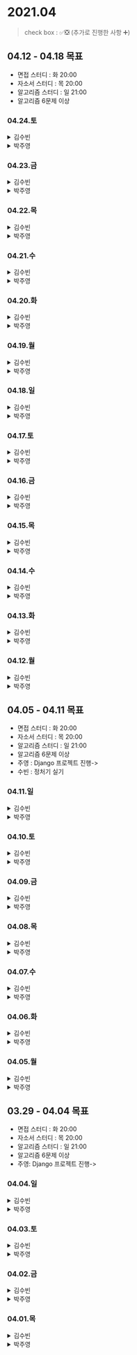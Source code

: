 # 2021.04

> check box : ✅❎ (추가로 진행한 사항 ➕)

## 04.12 - 04.18 목표
- 면접 스터디 :  화 20:00
- 자소서 스터디 : 목 20:00
- 알고리즘 스터디 : 일 21:00
- 알고리즘 6문제 이상

### 04.24.토

<details>
<summary>김수빈</summary>

|Check|To Do|
|:---:|---|
||알고리즘 풀기|
|✅|네이버 코테|

</details>

<details>
<summary>박주영</summary>
  
|Check|To Do|
|:---:|---|
||다우 자소서 제출|
||알고리즘 풀기|

</details>

### 04.23.금

<details>
<summary>김수빈</summary>

|Check|To Do|
|:---:|---|
|✅|자소서 쓰기|
|✅|알고리즘 풀기|

</details>

<details>
<summary>박주영</summary>
  
|Check|To Do|
|:---:|---|
||다우 자소서 제출|
||알고리즘 풀기|

</details>

### 04.22.목

<details>
<summary>김수빈</summary>

|Check|To Do|
|:---:|---|
|✅|자소서 쓰기|
|✅|알고리즘 풀기|

</details>

<details>
<summary>박주영</summary>
  
|Check|To Do|
|:---:|---|
|✅|다우, 콘텐츠 웨이보 자조서 쓰기|
|❎|알고리즘 풀기|

</details>

### 04.21.수

<details>
<summary>김수빈</summary>

|Check|To Do|
|:---:|---|
|❎|자소서 쓰기|
|✅|알고리즘 풀기 - 1문제|

</details>

<details>
<summary>박주영</summary>
  
|Check|To Do|
|:---:|---|
||다우, 콘텐츠 웨이보 자조서 쓰기|
||알고리즘 풀기|

</details>

### 04.20.화

<details>
<summary>김수빈</summary>

|Check|To Do|
|:---:|---|
|✅|PT면접 연습|
|✅|14:40 - 15:40 PT 면접|
|✅|알고리즘 1문제|

</details>

<details>
<summary>박주영</summary>
  
|Check|To Do|
|:---:|---|
|✅|면접 스터디 준비 - CJ 올|
|✅|알고리즘 문제 풀기|

</details>

### 04.19.월

<details>
<summary>김수빈</summary>

|Check|To Do|
|:---:|---|
|✅|알고리즘 1문제|
|✅|PT 면접 자료 만들기|
|✅|PT 면접 발표 대본 만들기|

</details>

<details>
<summary>박주영</summary>
  
|Check|To Do|
|:---:|---|
|❎|다우건설 자소서 작성하기|
|❎|알고리즘 문제 풀기|

</details>

### 04.18.일

<details>
<summary>김수빈</summary>

|Check|To Do|
|:---:|---|
|✅|자소서 작성|
|❎|알고리즘 2문제|
|✅|PT 면접 자료 만들기|

</details>

<details>
<summary>박주영</summary>
  
|Check|To Do|
|:---:|---|
|✅|신한은행 자소서 끝내기|
|✅|알고리즘 문제 풀기|

</details>


### 04.17.토

<details>
<summary>김수빈</summary>

|Check|To Do|
|:---:|---|
|✅|자소서 작성|
|❎|알고리즘 2문제 -> 1문제|
|❎|PT 면접 자료 만들기|
|➕|새마을금고중앙회 코테|

</details>

<details>
<summary>박주영</summary>
  
|Check|To Do|
|:---:|---|
|✅|신한은행 문항 3개 작성|
|✅|알고리즘 문제 풀기|

</details>

### 04.16.금

<details>
<summary>김수빈</summary>

|Check|To Do|
|:---:|---|
|✅|자소서 작성|
|✅|알고리즘 3문제|
|❎|PT 면접 자료 만들기|

</details>

<details>
<summary>박주영</summary>
  
|Check|To Do|
|:---:|---|
||신한은행 문항 3개 작성|
||알고리즘 문제 풀기|

</details>

### 04.15.목

<details>
<summary>김수빈</summary>

|Check|To Do|
|:---:|---|
|✅|자소서 작성|
|❎|알고리즘 3문제 -> 2문제 풀었음|
|✅|프로그래머스 월간코드챌린지 19:30 - 22:30|

</details>

<details>
<summary>박주영</summary>
  
|Check|To Do|
|:---:|---|
|✅|알고리즘 문제 풀기|
|❎|신한은행 문항 2개 작성|
|✅|프로그래머스 저녁 7:30분에 코딩테스트|

</details>

### 04.14.수

<details>
<summary>김수빈</summary>

|Check|To Do|
|:---:|---|
|✅|자소서 작성|
|❎|알고리즘 3문제 -> 2문제 풀었음|

</details>

<details>
<summary>박주영</summary>
  
|Check|To Do|
|:---:|---|
|✅|롯데 자소서 작성 완료|
|✅|알고리즘 문제 풀기 - 5문제|
|✅|신한 문항 1개라도 작성|

</details>

### 04.13.화

<details>
<summary>김수빈</summary>

|Check|To Do|
|:---:|---|
|✅|면접 스터디|

몸상태로 인해 간단히

</details>

<details>
<summary>박주영</summary>
  
|Check|To Do|
|:---:|---|
|✅|알고리즘 2문제|
|✅|롯데 자소서 작성|
|❎|머신러닝 공부 |

</details>

### 04.12.월

<details>
<summary>김수빈</summary>

|Check|To Do|
|:---:|---|
|✅|자소서|
|✅|알고리즘 1문제|
|❎|정처기 실기 1챕터|

몸상태로 인해 간단히

</details>

<details>
<summary>박주영</summary>
  
|Check|To Do|
|:---:|---|
|❎|알고리즘 1문제|
|✅|네이버 자소서 끝내기|
|❎|롯데 자소서 작성|
|❎|머신러닝 공부 다시 시작|

</details>

## 04.05 - 04.11 목표
- 면접 스터디 :  화 20:00
- 자소서 스터디 : 목 20:00
- 알고리즘 스터디 : 일 21:00
- 알고리즘 6문제 이상
- 주영 : Django 프로젝트 진행->
- 수빈 : 정처기 실기

### 04.11.일

<details>
<summary>김수빈</summary>

|Check|To Do|
|:---:|---|
|❎|자소서|
|❎|알고리즘 4문제|

아파서 휴식 ㅠㅠ

</details>

<details>
<summary>박주영</summary>
  
|Check|To Do|
|:---:|---|
|✅|알고리즘 스터디|
|❎|네이버 자소서 끝내기|

</details>

### 04.10.토

<details>
<summary>김수빈</summary>

아파서 휴식

</details>

<details>
<summary>박주영</summary>
  
|Check|To Do|
|:---:|---|
|✅|알고리즘 1문제|

</details>

### 04.09.금

<details>
<summary>김수빈</summary>

|Check|To Do|
|:---:|---|
|✅|자소서|
|❎|알고리즘 1문제|

</details>

<details>
<summary>박주영</summary>
  
|Check|To Do|
|:---:|---|
|✅|알고리즘 1문제|
|❎|네이버 자소서 끝내기|
|❎|머신러닝 공부 정리|

</details>

### 04.08.목

<details>
<summary>김수빈</summary>

|Check|To Do|
|:---:|---|
|✅|자소서|
|❎|정처기 실기|
|✅|알고리즘 1문제|

</details>

<details>
<summary>박주영</summary>
  
|Check|To Do|
|:---:|---|
|✅|알고리즘 1문제|
|✅|토스 |

</details>

### 04.07.수

<details>
<summary>김수빈</summary>

|Check|To Do|
|:---:|---|
|✅|JAVA 공부 - 기초부터 다시하기|
|❎|자소서 - 네이버|
|➕|intelliJ Java 환경 세팅|

</details>

<details>
<summary>박주영</summary>
  
|Check|To Do|
|:---:|---|
|❎|알고리즘 1문제|
|✅|Django - 게시판 CRUD 개발|

</details>

### 04.06.화

<details>
<summary>김수빈</summary>

|Check|To Do|
|:---:|---|
|❎|JAVA 공부|
|✅|면접 준비 - 나이스페이먼츠|
|❎|자소서 - LG에너지솔루션|
|✅|자소서 - 새마을금고중앙회|

</details>

<details>
<summary>박주영</summary>
  
|Check|To Do|
|:---:|---|
|✅|알고리즘 1문제|
|❎|Django - 게시판 CRUD 개발|
|✅|면접 - KT 준비|
|✅|LG 에너지 솔루션 3번째 문항|

</details>

### 04.05.월

<details>
<summary>김수빈</summary>

|Check|To Do|
|:---:|---|
|❎|JAVA 공부|
|❎|면접 준비 - NICE페이먼츠|
|✅|자소서 - 새마을금고중앙회|

</details>

<details>
<summary>박주영</summary>
  
|Check|To Do|
|:---:|---|
|✅|알고리즘 1문제|
|✅|Django - polls 프로젝트|
|❎|면접 - KT 준비|
|✅|LG 에너지 솔루션 1, 2문항 쓰기|

</details>

## 03.29 - 04.04 목표
- 면접 스터디 :  화 20:00
- 자소서 스터디 : 목 20:00
- 알고리즘 스터디 : 일 21:00
- 알고리즘 6문제 이상
- 주영: Django 프로젝트 진행->

### 04.04.일

<details>
<summary>김수빈</summary>

|Check|To Do|
|:---:|---|
|❎|알고리즘 1문제|
|✅|알고리즘 스터디|
|❎|면접 준비|

</details>

<details>
<summary>박주영</summary>
  
|Check|To Do|
|:---:|---|
|✅|알고리즘 1문제|
|❎|장고 공부|

</details>

### 04.03.토

<details>
<summary>김수빈</summary>

|Check|To Do|
|:---:|---|
|✅|13:00 카카오메이커스|
|✅|16:00 2021 Dev-Matching|
|❎|알고리즘 1문제|

</details>

<details>
<summary>박주영</summary>
  
|Check|To Do|
|:---:|---|
|||

</details>

### 04.02.금

<details>
<summary>김수빈</summary>

|Check|To Do|
|:---:|---|
|✅|CJ 올리브네트웍스 자소서 - 수정|
|✅|알고리즘 2문제|

</details>

<details>
<summary>박주영</summary>
  
|Check|To Do|
|:---:|---|
|✅|알고리즘 3문제|

</details>

### 04.01.목

<details>
<summary>김수빈</summary>

|Check|To Do|
|:---:|---|
|✅|CJ 올리브네트웍스 자소서|
|✅|알고리즘 3문제|

</details>

<details>
<summary>박주영</summary>
  
|Check|To Do|
|:---:|---|
|✅|CJ 올리브네트웍스 자소서|
|✅|면접 질문 리스트 뽑기|
|❎|알고리즘 1문제|

</details>
